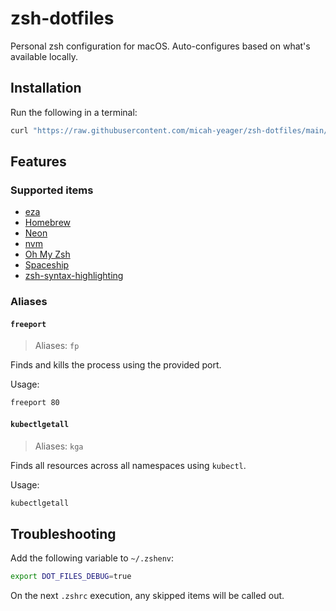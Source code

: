 # zsh-dotfiles
Personal zsh configuration for macOS. Auto-configures based on what's available locally.

## Installation

Run the following in a terminal:

```sh
curl "https://raw.githubusercontent.com/micah-yeager/zsh-dotfiles/main/install.zsh" | zsh 
```

## Features

### Supported items

- [eza](https://eza.rocks/)
- [Homebrew](https://brew.sh/)
- [Neon](https://neon.tech/docs/reference/neon-cli)
- [nvm](https://github.com/nvm-sh/nvm)
- [Oh My Zsh](https://ohmyz.sh/)
- [Spaceship](https://spaceship-prompt.sh/)
- [zsh-syntax-highlighting](https://github.com/zsh-users/zsh-syntax-highlighting)

### Aliases

#### `freeport`

> Aliases: `fp`

Finds and kills the process using the provided port.

Usage:

```sh
freeport 80
```

#### `kubectlgetall`

> Aliases: `kga`

Finds all resources across all namespaces using `kubectl`.

Usage:

```sh
kubectlgetall
```

## Troubleshooting

Add the following variable to `~/.zshenv`:

```sh
export DOT_FILES_DEBUG=true
```

On the next `.zshrc` execution, any skipped items will be called out.
